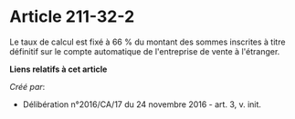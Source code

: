 # Article 211-32-2

Le taux de calcul est fixé à 66 % du montant des sommes inscrites à  titre définitif sur le compte automatique de
l'entreprise de vente à  l'étranger.

**Liens relatifs à cet article**

_Créé par_:

  - Délibération n°2016/CA/17 du 24 novembre 2016 - art. 3, v. init.
